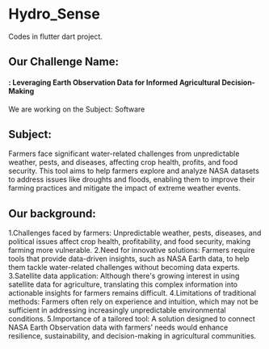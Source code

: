 # Hydro_Sense
 Codes in flutter dart project.
## Our Challenge Name:
#### : Leveraging Earth Observation Data for Informed Agricultural Decision-Making
We are working on the Subject: Software
## Subject:
Farmers face significant water-related challenges from unpredictable weather, pests, and diseases, affecting crop health, profits, and food security. This tool aims to help farmers explore and analyze NASA datasets to address issues like droughts and floods, enabling them to improve their farming practices and mitigate the impact of extreme weather events.
## Our background:
1.Challenges faced by farmers: Unpredictable weather, pests, diseases, and political issues affect crop health, profitability, and food security, making farming more vulnerable.
2.Need for innovative solutions: Farmers require tools that provide data-driven insights, such as NASA Earth data, to help them tackle water-related challenges without becoming data experts.
3.Satellite data application: Although there's growing interest in using satellite data for agriculture, translating this complex information into actionable insights for farmers remains difficult.
4.Limitations of traditional methods: Farmers often rely on experience and intuition, which may not be sufficient in addressing increasingly unpredictable environmental conditions.
5.Importance of a tailored tool: A solution designed to connect NASA Earth Observation data with farmers’ needs would enhance resilience, sustainability, and decision-making in agricultural communities.
